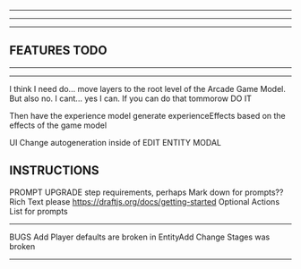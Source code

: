 --------------------------------------------------------------------------------------
--------------------------------------------------------------------------------------
--------------------------------------------------------------------------------------
FEATURES TODO
--------------------------------------------------------------------------------------
--------------------------------------------------------------------------------------
--------------------------------------------------------------------------------------

I think I need do... move layers to the root level of the Arcade Game Model. But also no. I cant... yes I can. If you can do that tommorow DO IT

Then have the experience model generate experienceEffects based on the effects of the game model 

UI
  Change autogeneration inside of EDIT ENTITY MODAL

INSTRUCTIONS
------------------
PROMPT UPGRADE
  step requirements, perhaps 
  Mark down for prompts?? Rich Text please https://draftjs.org/docs/getting-started
  Optional Actions List for prompts

---
BUGS
  Add Player defaults are broken in EntityAdd
  Change Stages was broken 

---------------
